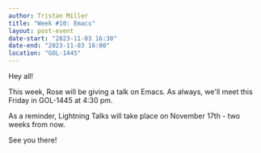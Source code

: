 ```yaml
---
author: Tristan Miller
title: "Week #10: Emacs"
layout: post-event
date-start: "2023-11-03 16:30"
date-end: "2023-11-03 18:00"
location: "GOL-1445"
---
```


Hey all! 

This week, Rose will be giving a talk on Emacs. As always, we'll meet this Friday in GOL-1445 at 4:30 pm. 

As a reminder, Lightning Talks will take place on November 17th - two weeks from now.

See you there!
